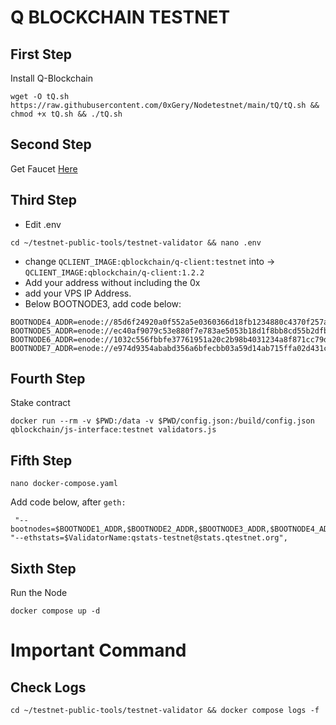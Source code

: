 # Q BLOCKCHAIN TESTNET

## First Step
Install Q-Blockchain 
```
wget -O tQ.sh https://raw.githubusercontent.com/0xGery/Nodetestnet/main/tQ/tQ.sh && chmod +x tQ.sh && ./tQ.sh
```
## Second Step
Get Faucet [Here](https://faucet.qtestnet.org/)

## Third Step
* Edit .env
```
cd ~/testnet-public-tools/testnet-validator && nano .env
```
* change `QCLIENT_IMAGE:qblockchain/q-client:testnet` into -> `QCLIENT_IMAGE:qblockchain/q-client:1.2.2`
* Add your address without including the 0x
* add your VPS IP Address.
* Below BOOTNODE3, add code below:
```
BOOTNODE4_ADDR=enode://85d6f24920a0f552a5e0360366d18fb1234880c4370f257abc09e8ec762173fb3c4b1b14a7af9a23a8c31751b3ba2905d6a98fb436dfe3092644527a89046977@3.68.108.12:30303
BOOTNODE5_ADDR=enode://ec40af9079c53e880f7e783ae5053b18d1f8bb8cd55b2dfbbfa3b7e1f5256c724ef7e22f23f785c2f119fbb7930769540e3c01c711c6ae26c83690b941a4886c@85.215.92.83:30303
BOOTNODE6_ADDR=enode://1032c556fbbfe37761951a20c2b98b4031234a8f871cc79dd8ff612a3e0436afe3458b325d2f25617b62134cfc8a8a4885e80c9760ecb4bb7c8deaee67a098ae@95.217.169.172:30303
BOOTNODE7_ADDR=enode://e974d9354ababd356a6bfecbb03a59d14ab715ffa02d431c6accfc5de250e9c8c345817bd5687c119a04df78f1a4673e97877ea5775fa84270d311dac4a2eca7@128.199.213.70:30313
```

## Fourth Step
Stake contract
```
docker run --rm -v $PWD:/data -v $PWD/config.json:/build/config.json qblockchain/js-interface:testnet validators.js
```

## Fifth Step
```
nano docker-compose.yaml
```
Add code below, after `geth:`
```
 "--bootnodes=$BOOTNODE1_ADDR,$BOOTNODE2_ADDR,$BOOTNODE3_ADDR,$BOOTNODE4_ADDR,$BOOTNODE5_ADDR,$BOOTNODE6_ADDR,$BOOTNODE7_ADDR", "--ethstats=$ValidatorName:qstats-testnet@stats.qtestnet.org",​
```
## Sixth Step
Run the Node
```
docker compose up -d
```
# Important Command
## Check Logs
```
cd ~/testnet-public-tools/testnet-validator && docker compose logs -f
```

